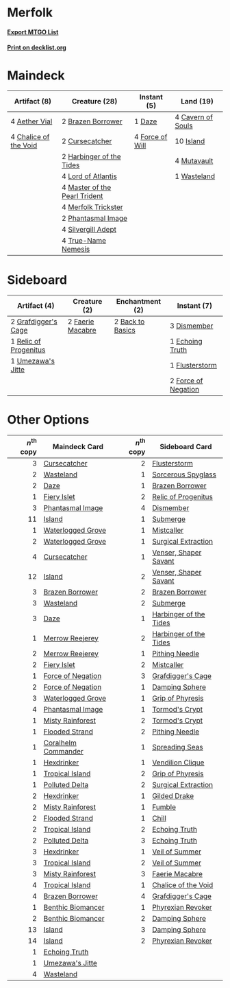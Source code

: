# Merfolk

#### [Export MTGO List](../collection/Merfolk/Merfolk.txt)
#### [Print on decklist.org](http://decklist.org/?deckmain=4%09Aether%20Vial%0A2%09Brazen%20Borrower%0A4%09Cavern%20of%20Souls%0A4%09Chalice%20of%20the%20Void%0A2%09Cursecatcher%0A1%09Daze%0A4%09Force%20of%20Will%0A2%09Harbinger%20of%20the%20Tides%0A10%09Island%0A4%09Lord%20of%20Atlantis%0A4%09Master%20of%20the%20Pearl%20Trident%0A4%09Merfolk%20Trickster%0A4%09Mutavault%0A2%09Phantasmal%20Image%0A4%09Silvergill%20Adept%0A4%09True-Name%20Nemesis%0A1%09Wasteland&deckside=2%09Back%20to%20Basics%0A3%09Dismember%0A1%09Echoing%20Truth%0A2%09Faerie%20Macabre%0A1%09Flusterstorm%0A2%09Force%20of%20Negation%0A2%09Grafdigger's%20Cage%0A1%09Relic%20of%20Progenitus%0A1%09Umezawa's%20Jitte)
# Maindeck

|                                          Artifact (8)                                          |                                             Creature (28)                                              |                                      Instant (5)                                       |                                         Land (19)                                          |
|------------------------------------------------------------------------------------------------|--------------------------------------------------------------------------------------------------------|----------------------------------------------------------------------------------------|--------------------------------------------------------------------------------------------|
|4 [Aether Vial](http://gatherer.wizards.com/Pages/Card/Details.aspx?multiverseid=48146)         |2 [Brazen Borrower](http://gatherer.wizards.com/Pages/Card/Details.aspx?multiverseid=473001)            |1 [Daze](http://gatherer.wizards.com/Pages/Card/Details.aspx?multiverseid=189255)       |4 [Cavern of Souls](http://gatherer.wizards.com/Pages/Card/Details.aspx?multiverseid=278058)|
|4 [Chalice of the Void](http://gatherer.wizards.com/Pages/Card/Details.aspx?multiverseid=442211)|2 [Cursecatcher](http://gatherer.wizards.com/Pages/Card/Details.aspx?multiverseid=442042)               |4 [Force of Will](http://gatherer.wizards.com/Pages/Card/Details.aspx?multiverseid=3107)|10 [Island](http://gatherer.wizards.com/Pages/Card/Details.aspx?multiverseid=439857)        |
|                                                                                                |2 [Harbinger of the Tides](http://gatherer.wizards.com/Pages/Card/Details.aspx?multiverseid=433017)     |                                                                                        |4 [Mutavault](http://gatherer.wizards.com/Pages/Card/Details.aspx?multiverseid=370733)      |
|                                                                                                |4 [Lord of Atlantis](http://gatherer.wizards.com/Pages/Card/Details.aspx?multiverseid=707)              |                                                                                        |1 [Wasteland](http://gatherer.wizards.com/Pages/Card/Details.aspx?multiverseid=413790)      |
|                                                                                                |4 [Master of the Pearl Trident](http://gatherer.wizards.com/Pages/Card/Details.aspx?multiverseid=438449)|                                                                                        |                                                                                            |
|                                                                                                |4 [Merfolk Trickster](http://gatherer.wizards.com/Pages/Card/Details.aspx?multiverseid=442944)          |                                                                                        |                                                                                            |
|                                                                                                |2 [Phantasmal Image](http://gatherer.wizards.com/Pages/Card/Details.aspx?multiverseid=220099)           |                                                                                        |                                                                                            |
|                                                                                                |4 [Silvergill Adept](http://gatherer.wizards.com/Pages/Card/Details.aspx?multiverseid=139682)           |                                                                                        |                                                                                            |
|                                                                                                |4 [True-Name Nemesis](http://gatherer.wizards.com/Pages/Card/Details.aspx?multiverseid=446104)          |                                                                                        |                                                                                            |


# Sideboard

|                                          Artifact (4)                                          |                                       Creature (2)                                        |                                      Enchantment (2)                                      |                                         Instant (7)                                          |
|------------------------------------------------------------------------------------------------|-------------------------------------------------------------------------------------------|-------------------------------------------------------------------------------------------|----------------------------------------------------------------------------------------------|
|2 [Grafdigger's Cage](http://gatherer.wizards.com/Pages/Card/Details.aspx?multiverseid=278452)  |2 [Faerie Macabre](http://gatherer.wizards.com/Pages/Card/Details.aspx?multiverseid=201822)|2 [Back to Basics](http://gatherer.wizards.com/Pages/Card/Details.aspx?multiverseid=456642)|3 [Dismember](http://gatherer.wizards.com/Pages/Card/Details.aspx?multiverseid=382182)        |
|1 [Relic of Progenitus](http://gatherer.wizards.com/Pages/Card/Details.aspx?multiverseid=174824)|                                                                                           |                                                                                           |1 [Echoing Truth](http://gatherer.wizards.com/Pages/Card/Details.aspx?multiverseid=405212)    |
|1 [Umezawa's Jitte](http://gatherer.wizards.com/Pages/Card/Details.aspx?multiverseid=81979)     |                                                                                           |                                                                                           |1 [Flusterstorm](http://gatherer.wizards.com/Pages/Card/Details.aspx?multiverseid=228255)     |
|                                                                                                |                                                                                           |                                                                                           |2 [Force of Negation](http://gatherer.wizards.com/Pages/Card/Details.aspx?multiverseid=464001)|


# Other Options

|*n*<sup>th</sup> copy|                                        Maindeck Card                                         |*n*<sup>th</sup> copy|                                         Sideboard Card                                          |
|--------------------:|----------------------------------------------------------------------------------------------|--------------------:|-------------------------------------------------------------------------------------------------|
|                    3|[Cursecatcher](http://gatherer.wizards.com/Pages/Card/Details.aspx?multiverseid=442042)       |                    2|[Flusterstorm](http://gatherer.wizards.com/Pages/Card/Details.aspx?multiverseid=228255)          |
|                    2|[Wasteland](http://gatherer.wizards.com/Pages/Card/Details.aspx?multiverseid=413790)          |                    1|[Sorcerous Spyglass](http://gatherer.wizards.com/Pages/Card/Details.aspx?multiverseid=435407)    |
|                    2|[Daze](http://gatherer.wizards.com/Pages/Card/Details.aspx?multiverseid=189255)               |                    1|[Brazen Borrower](http://gatherer.wizards.com/Pages/Card/Details.aspx?multiverseid=473001)       |
|                    1|[Fiery Islet](http://gatherer.wizards.com/Pages/Card/Details.aspx?multiverseid=464187)        |                    2|[Relic of Progenitus](http://gatherer.wizards.com/Pages/Card/Details.aspx?multiverseid=174824)   |
|                    3|[Phantasmal Image](http://gatherer.wizards.com/Pages/Card/Details.aspx?multiverseid=220099)   |                    4|[Dismember](http://gatherer.wizards.com/Pages/Card/Details.aspx?multiverseid=382182)             |
|                   11|[Island](http://gatherer.wizards.com/Pages/Card/Details.aspx?multiverseid=439857)             |                    1|[Submerge](http://gatherer.wizards.com/Pages/Card/Details.aspx?multiverseid=21296)               |
|                    1|[Waterlogged Grove](http://gatherer.wizards.com/Pages/Card/Details.aspx?multiverseid=464198)  |                    1|[Mistcaller](http://gatherer.wizards.com/Pages/Card/Details.aspx?multiverseid=447198)            |
|                    2|[Waterlogged Grove](http://gatherer.wizards.com/Pages/Card/Details.aspx?multiverseid=464198)  |                    1|[Surgical Extraction](http://gatherer.wizards.com/Pages/Card/Details.aspx?multiverseid=397706)   |
|                    4|[Cursecatcher](http://gatherer.wizards.com/Pages/Card/Details.aspx?multiverseid=442042)       |                    1|[Venser, Shaper Savant](http://gatherer.wizards.com/Pages/Card/Details.aspx?multiverseid=136209) |
|                   12|[Island](http://gatherer.wizards.com/Pages/Card/Details.aspx?multiverseid=439857)             |                    2|[Venser, Shaper Savant](http://gatherer.wizards.com/Pages/Card/Details.aspx?multiverseid=136209) |
|                    3|[Brazen Borrower](http://gatherer.wizards.com/Pages/Card/Details.aspx?multiverseid=473001)    |                    2|[Brazen Borrower](http://gatherer.wizards.com/Pages/Card/Details.aspx?multiverseid=473001)       |
|                    3|[Wasteland](http://gatherer.wizards.com/Pages/Card/Details.aspx?multiverseid=413790)          |                    2|[Submerge](http://gatherer.wizards.com/Pages/Card/Details.aspx?multiverseid=21296)               |
|                    3|[Daze](http://gatherer.wizards.com/Pages/Card/Details.aspx?multiverseid=189255)               |                    1|[Harbinger of the Tides](http://gatherer.wizards.com/Pages/Card/Details.aspx?multiverseid=433017)|
|                    1|[Merrow Reejerey](http://gatherer.wizards.com/Pages/Card/Details.aspx?multiverseid=438453)    |                    2|[Harbinger of the Tides](http://gatherer.wizards.com/Pages/Card/Details.aspx?multiverseid=433017)|
|                    2|[Merrow Reejerey](http://gatherer.wizards.com/Pages/Card/Details.aspx?multiverseid=438453)    |                    1|[Pithing Needle](http://gatherer.wizards.com/Pages/Card/Details.aspx?multiverseid=129526)        |
|                    2|[Fiery Islet](http://gatherer.wizards.com/Pages/Card/Details.aspx?multiverseid=464187)        |                    2|[Mistcaller](http://gatherer.wizards.com/Pages/Card/Details.aspx?multiverseid=447198)            |
|                    1|[Force of Negation](http://gatherer.wizards.com/Pages/Card/Details.aspx?multiverseid=464001)  |                    3|[Grafdigger's Cage](http://gatherer.wizards.com/Pages/Card/Details.aspx?multiverseid=278452)     |
|                    2|[Force of Negation](http://gatherer.wizards.com/Pages/Card/Details.aspx?multiverseid=464001)  |                    1|[Damping Sphere](http://gatherer.wizards.com/Pages/Card/Details.aspx?multiverseid=443101)        |
|                    3|[Waterlogged Grove](http://gatherer.wizards.com/Pages/Card/Details.aspx?multiverseid=464198)  |                    1|[Grip of Phyresis](http://gatherer.wizards.com/Pages/Card/Details.aspx?multiverseid=420626)      |
|                    4|[Phantasmal Image](http://gatherer.wizards.com/Pages/Card/Details.aspx?multiverseid=220099)   |                    1|[Tormod's Crypt](http://gatherer.wizards.com/Pages/Card/Details.aspx?multiverseid=389723)        |
|                    1|[Misty Rainforest](http://gatherer.wizards.com/Pages/Card/Details.aspx?multiverseid=405102)   |                    2|[Tormod's Crypt](http://gatherer.wizards.com/Pages/Card/Details.aspx?multiverseid=389723)        |
|                    1|[Flooded Strand](http://gatherer.wizards.com/Pages/Card/Details.aspx?multiverseid=405098)     |                    2|[Pithing Needle](http://gatherer.wizards.com/Pages/Card/Details.aspx?multiverseid=129526)        |
|                    1|[Coralhelm Commander](http://gatherer.wizards.com/Pages/Card/Details.aspx?multiverseid=193651)|                    1|[Spreading Seas](http://gatherer.wizards.com/Pages/Card/Details.aspx?multiverseid=190405)        |
|                    1|[Hexdrinker](http://gatherer.wizards.com/Pages/Card/Details.aspx?multiverseid=464117)         |                    1|[Vendilion Clique](http://gatherer.wizards.com/Pages/Card/Details.aspx?multiverseid=442065)      |
|                    1|[Tropical Island](http://gatherer.wizards.com/Pages/Card/Details.aspx?multiverseid=884)       |                    2|[Grip of Phyresis](http://gatherer.wizards.com/Pages/Card/Details.aspx?multiverseid=420626)      |
|                    1|[Polluted Delta](http://gatherer.wizards.com/Pages/Card/Details.aspx?multiverseid=405104)     |                    2|[Surgical Extraction](http://gatherer.wizards.com/Pages/Card/Details.aspx?multiverseid=397706)   |
|                    2|[Hexdrinker](http://gatherer.wizards.com/Pages/Card/Details.aspx?multiverseid=464117)         |                    1|[Gilded Drake](http://gatherer.wizards.com/Pages/Card/Details.aspx?multiverseid=5837)            |
|                    2|[Misty Rainforest](http://gatherer.wizards.com/Pages/Card/Details.aspx?multiverseid=405102)   |                    1|[Fumble](http://gatherer.wizards.com/Pages/Card/Details.aspx?multiverseid=446002)                |
|                    2|[Flooded Strand](http://gatherer.wizards.com/Pages/Card/Details.aspx?multiverseid=405098)     |                    1|[Chill](http://gatherer.wizards.com/Pages/Card/Details.aspx?multiverseid=15444)                  |
|                    2|[Tropical Island](http://gatherer.wizards.com/Pages/Card/Details.aspx?multiverseid=884)       |                    2|[Echoing Truth](http://gatherer.wizards.com/Pages/Card/Details.aspx?multiverseid=405212)         |
|                    2|[Polluted Delta](http://gatherer.wizards.com/Pages/Card/Details.aspx?multiverseid=405104)     |                    3|[Echoing Truth](http://gatherer.wizards.com/Pages/Card/Details.aspx?multiverseid=405212)         |
|                    3|[Hexdrinker](http://gatherer.wizards.com/Pages/Card/Details.aspx?multiverseid=464117)         |                    1|[Veil of Summer](http://gatherer.wizards.com/Pages/Card/Details.aspx?multiverseid=466952)        |
|                    3|[Tropical Island](http://gatherer.wizards.com/Pages/Card/Details.aspx?multiverseid=884)       |                    2|[Veil of Summer](http://gatherer.wizards.com/Pages/Card/Details.aspx?multiverseid=466952)        |
|                    3|[Misty Rainforest](http://gatherer.wizards.com/Pages/Card/Details.aspx?multiverseid=405102)   |                    3|[Faerie Macabre](http://gatherer.wizards.com/Pages/Card/Details.aspx?multiverseid=201822)        |
|                    4|[Tropical Island](http://gatherer.wizards.com/Pages/Card/Details.aspx?multiverseid=884)       |                    1|[Chalice of the Void](http://gatherer.wizards.com/Pages/Card/Details.aspx?multiverseid=442211)   |
|                    4|[Brazen Borrower](http://gatherer.wizards.com/Pages/Card/Details.aspx?multiverseid=473001)    |                    4|[Grafdigger's Cage](http://gatherer.wizards.com/Pages/Card/Details.aspx?multiverseid=278452)     |
|                    1|[Benthic Biomancer](http://gatherer.wizards.com/Pages/Card/Details.aspx?multiverseid=457176)  |                    1|[Phyrexian Revoker](http://gatherer.wizards.com/Pages/Card/Details.aspx?multiverseid=383343)     |
|                    2|[Benthic Biomancer](http://gatherer.wizards.com/Pages/Card/Details.aspx?multiverseid=457176)  |                    2|[Damping Sphere](http://gatherer.wizards.com/Pages/Card/Details.aspx?multiverseid=443101)        |
|                   13|[Island](http://gatherer.wizards.com/Pages/Card/Details.aspx?multiverseid=439857)             |                    3|[Damping Sphere](http://gatherer.wizards.com/Pages/Card/Details.aspx?multiverseid=443101)        |
|                   14|[Island](http://gatherer.wizards.com/Pages/Card/Details.aspx?multiverseid=439857)             |                    2|[Phyrexian Revoker](http://gatherer.wizards.com/Pages/Card/Details.aspx?multiverseid=383343)     |
|                    1|[Echoing Truth](http://gatherer.wizards.com/Pages/Card/Details.aspx?multiverseid=405212)      |                     |                                                                                                 |
|                    1|[Umezawa's Jitte](http://gatherer.wizards.com/Pages/Card/Details.aspx?multiverseid=81979)     |                     |                                                                                                 |
|                    4|[Wasteland](http://gatherer.wizards.com/Pages/Card/Details.aspx?multiverseid=413790)          |                     |                                                                                                 |

